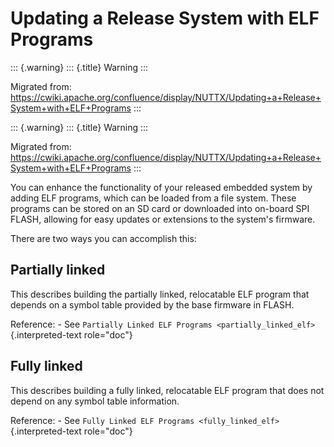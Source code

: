 Updating a Release System with ELF Programs
===========================================

::: {.warning}
::: {.title}
Warning
:::

Migrated from:
<https://cwiki.apache.org/confluence/display/NUTTX/Updating+a+Release+System+with+ELF+Programs>
:::

::: {.warning}
::: {.title}
Warning
:::

Migrated from:
<https://cwiki.apache.org/confluence/display/NUTTX/Updating+a+Release+System+with+ELF+Programs>
:::

You can enhance the functionality of your released embedded system by
adding ELF programs, which can be loaded from a file system. These
programs can be stored on an SD card or downloaded into on-board SPI
FLASH, allowing for easy updates or extensions to the system\'s
firmware.

There are two ways you can accomplish this:

Partially linked
----------------

This describes building the partially linked, relocatable ELF program
that depends on a symbol table provided by the base firmware in FLASH.

Reference: - See
`Partially Linked ELF Programs <partially_linked_elf>`{.interpreted-text
role="doc"}

Fully linked
------------

This describes building a fully linked, relocatable ELF program that
does not depend on any symbol table information.

Reference: - See
`Fully Linked ELF Programs <fully_linked_elf>`{.interpreted-text
role="doc"}

